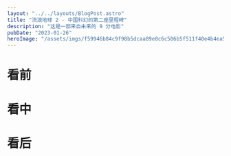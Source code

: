 ```yaml
---
layout: "../../layouts/BlogPost.astro"
title: "流浪地球 2 - 中国科幻的第二座里程碑"
description: "这是一部来自未来的 9 分电影"
pubDate: "2023-01-26"
heroImage: "/assets/imgs/f59946b84c9f98b5dcaa89e0c6c506b5f511f40e4b4ea5b155b08164c8a2e3b4.png"
---
```


# 看前

# 看中

# 看后
